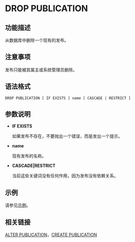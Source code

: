 # DROP PUBLICATION<a name="ZH-CN_TOPIC_0000001240652289"></a>

## **功能描述**<a name="section4742194571517"></a>

从数据库中删除一个现有的发布。

## **注意事项**<a name="section1769118514169"></a>

发布只能被其属主或系统管理员删除。

## **语法格式**<a name="section464555611517"></a>

```
DROP PUBLICATION [ IF EXISTS ] name [ CASCADE | RESTRICT ]
```

## **参数说明**<a name="section134251850191516"></a>

-   **IF EXISTS**

    如果发布不存在，不要抛出一个错误，而是发出一个提示。

-   **name**

    现有发布的名称。

-   **CASCADE|RESTRICT**

    当前这些关键词没有任何作用，因为发布没有依赖关系。


## 示例<a name="section102825519166"></a>

请参见[示例](CREATE-PUBLICATION.md#section109371845154215)。

## 相关链接<a name="section915018161711"></a>

[ALTER PUBLICATION](ALTER-PUBLICATION.md)，[CREATE PUBLICATION](CREATE-PUBLICATION.md)

